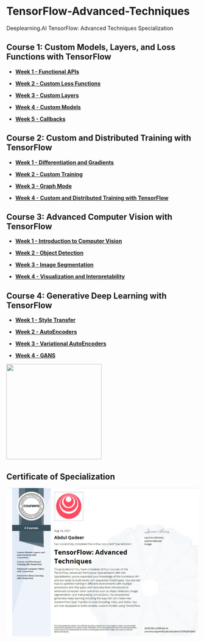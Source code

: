 # TensorFlow-Advanced-Techniques
Deeplearning.AI TensorFlow: Advanced Techniques Specialization

## Course 1: Custom Models, Layers, and Loss Functions with TensorFlow

* [**Week 1 - Functional APIs**](https://github.com/aqafridi/TensorFlow-Advanced-Techniques/tree/main/Custom%20Models%2C%20Layers%2C%20and%20Loss%20Functions%20with%20TensorFlow/Week%201%20Functional%20APIs)

* [**Week 2 - Custom Loss Functions**](https://github.com/aqafridi/TensorFlow-Advanced-Techniques/tree/main/Custom%20Models%2C%20Layers%2C%20and%20Loss%20Functions%20with%20TensorFlow/Week%202%20Custom%20Loss%20Functions)

* [**Week 3 - Custom Layers**](https://github.com/aqafridi/TensorFlow-Advanced-Techniques/tree/main/Custom%20Models%2C%20Layers%2C%20and%20Loss%20Functions%20with%20TensorFlow/Week%203%20Custom%20Layers)

* [**Week 4 - Custom Models**](https://github.com/aqafridi/TensorFlow-Advanced-Techniques/tree/main/Custom%20Models%2C%20Layers%2C%20and%20Loss%20Functions%20with%20TensorFlow/Week%204%20Custom%20Models)

* [**Week 5 - Callbacks**](https://github.com/aqafridi/TensorFlow-Advanced-Techniques/tree/main/Custom%20Models%2C%20Layers%2C%20and%20Loss%20Functions%20with%20TensorFlow/Week%205%20Callbacks)

## Course 2: Custom and Distributed Training with TensorFlow

* [**Week 1 - Differentiation and Gradients**](https://github.com/aqafridi/TensorFlow-Advanced-Techniques/tree/main/Custom%20and%20Distributed%20Training%20with%20TensorFlow/Week%201%20Differentiation%20and%20Gradients)

* [**Week 2 - Custom Training**](https://github.com/aqafridi/TensorFlow-Advanced-Techniques/tree/main/Custom%20and%20Distributed%20Training%20with%20TensorFlow/Week%202%20Custom%20Training)

* [**Week 3 - Graph Mode**](https://github.com/aqafridi/TensorFlow-Advanced-Techniques/tree/main/Custom%20and%20Distributed%20Training%20with%20TensorFlow/Week%203%20Graph%20Mode)

* [**Week 4 - Custom and Distributed Training with TensorFlow**](https://github.com/aqafridi/TensorFlow-Advanced-Techniques/tree/main/Custom%20and%20Distributed%20Training%20with%20TensorFlow/Week%204%20Distributed%20Training)

## Course 3: Advanced Computer Vision with TensorFlow

* [**Week 1 - Introduction to Computer Vision**](https://github.com/aqafridi/TensorFlow-Advanced-Techniques/tree/main/Advanced%20Computer%20Vision%20with%20TensorFlow/Week%201%20Introduction%20to%20Computer%20Vision)

* [**Week 2 - Object Detection**](https://github.com/aqafridi/TensorFlow-Advanced-Techniques/tree/main/Advanced%20Computer%20Vision%20with%20TensorFlow/Week%202%20Object%20Detection)


* [**Week 3 - Image Segmentation**](https://github.com/aqafridi/TensorFlow-Advanced-Techniques/tree/main/Advanced%20Computer%20Vision%20with%20TensorFlow/Week%203%20Image%20Segmentation)

* [**Week 4 - Visualization and Interpretability**](https://github.com/aqafridi/TensorFlow-Advanced-Techniques/tree/main/Advanced%20Computer%20Vision%20with%20TensorFlow/Week%204%20Visualization%20and%20Interpretability)

## Course 4: Generative Deep Learning with TensorFlow

* [**Week 1 - Style Transfer**](https://github.com/aqafridi/TensorFlow-Advanced-Techniques/tree/main/Generative%20Deep%20Learning%20with%20TensorFlow/Week%201%20Style%20Transfer)

* [**Week 2 - AutoEncoders**](https://github.com/aqafridi/TensorFlow-Advanced-Techniques/tree/main/Generative%20Deep%20Learning%20with%20TensorFlow/Week%202%20AutoEncoders)

* [**Week 3 - Variational AutoEncoders**](https://github.com/aqafridi/TensorFlow-Advanced-Techniques/tree/main/Generative%20Deep%20Learning%20with%20TensorFlow/Week%203%20Variational%20AutoEncoders)

* [**Week 4 - GANS**](https://github.com/aqafridi/TensorFlow-Advanced-Techniques/tree/main/Generative%20Deep%20Learning%20with%20TensorFlow/Week%204%20GANs)
<img src="https://github.com/aqafridi/TensorFlow-Advanced-Techniques/blob/main/Generative%20Deep%20Learning%20with%20TensorFlow/Week%204%20GANs/anim.gif" width="250" height="250">

## Certificate of Specialization
![Tensorflow Advanced Techniques Specialization](https://github.com/aqafridi/TensorFlow-Advanced-Techniques/blob/main/Tensorflow%20Advanced%20Techniques%20Specialization.jpg)
